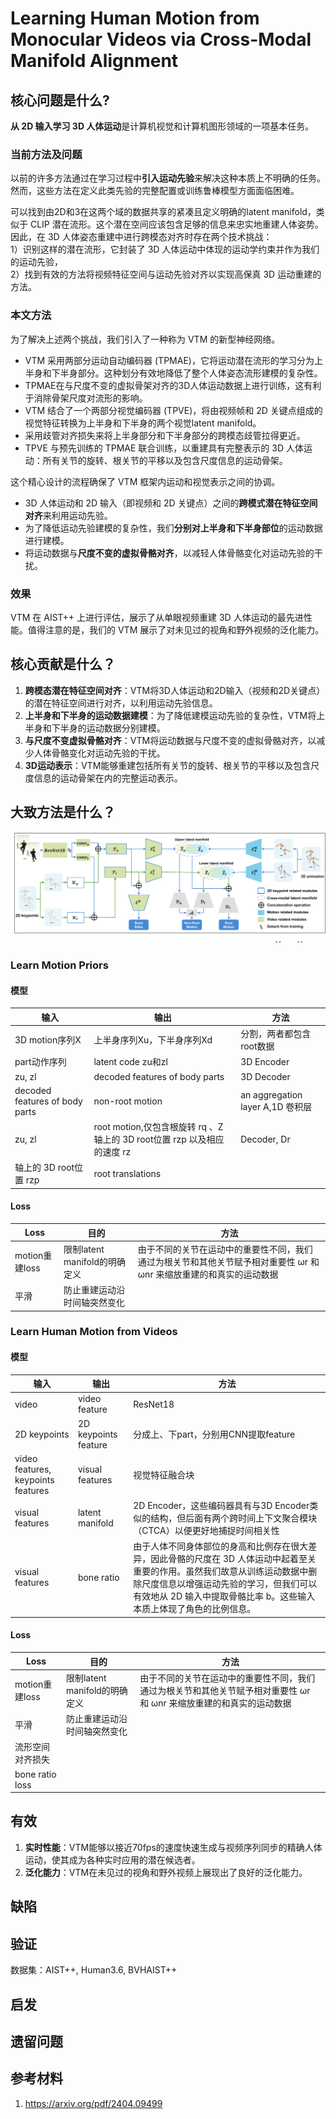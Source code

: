 # Learning Human Motion from Monocular Videos via Cross-Modal Manifold Alignment

## 核心问题是什么?

**从 2D 输入学习 3D 人体运动**是计算机视觉和计算机图形领域的一项基本任务。

### 当前方法及问题

以前的许多方法通过在学习过程中**引入运动先验**来解决这种本质上不明确的任务。然而，这些方法在定义此类先验的完整配置或训练鲁棒模型方面面临困难。

可以找到由2D和3在这两个域的数据共享的紧凑且定义明确的latent manifold，类似于 CLIP 潜在流形。这个潜在空间应该包含足够的信息来忠实地重建人体姿势。因此，在 3D 人体姿态重建中进行跨模态对齐时存在两个技术挑战：    
1）识别这样的潜在流形，它封装了 3D 人体运动中体现的运动学约束并作为我们的运动先验，  
2）找到有效的方法将视频特征空间与运动先验对齐以实现高保真 3D 运动重建的方法。

### 本文方法

为了解决上述两个挑战，我们引入了一种称为 VTM 的新型神经网络。  
- VTM 采用两部分运动自动编码器 (TPMAE)，它将运动潜在流形的学习分为上半身和下半身部分。这种划分有效地降低了整个人体姿态流形建模的复杂性。 
- TPMAE在与尺度不变的虚拟骨架对齐的3D人体运动数据上进行训练，这有利于消除骨架尺度对流形的影响。  
- VTM 结合了一个两部分视觉编码器 (TPVE)，将由视频帧和 2D 关键点组成的视觉特征转换为上半身和下半身的两个视觉latent manifold。  
- 采用歧管对齐损失来将上半身部分和下半身部分的跨模态歧管拉得更近。  
- TPVE 与预先训练的 TPMAE 联合训练，以重建具有完整表示的 3D 人体运动：所有关节的旋转、根关节的平移以及包含尺度信息的运动骨架。  

这个精心设计的流程确保了 VTM 框架内运动和视觉表示之间的协调。


- 3D 人体运动和 2D 输入（即视频和 2D 关键点）之间的**跨模式潜在特征空间对齐**来利用运动先验。  
- 为了降低运动先验建模的复杂性，我们**分别对上半身和下半身部位**的运动数据进行建模。
- 将运动数据与**尺度不变的虚拟骨骼对齐**，以减轻人体骨骼变化对运动先验的干扰。  

### 效果

VTM 在 AIST++ 上进行评估，展示了从单眼视频重建 3D 人体运动的最先进性能。值得注意的是，我们的 VTM 展示了对未见过的视角和野外视频的泛化能力。

## 核心贡献是什么？

1.  **跨模态潜在特征空间对齐**：VTM将3D人体运动和2D输入（视频和2D关键点）的潜在特征空间进行对齐，以利用运动先验信息。
2.  **上半身和下半身的运动数据建模**：为了降低建模运动先验的复杂性，VTM将上半身和下半身的运动数据分别建模。
3.  **与尺度不变虚拟骨骼对齐**：VTM将运动数据与尺度不变的虚拟骨骼对齐，以减少人体骨骼变化对运动先验的干扰。
4.  **3D运动表示**：VTM能够重建包括所有关节的旋转、根关节的平移以及包含尺度信息的运动骨架在内的完整运动表示。

## 大致方法是什么？

![](./assets/ab711dc407b36612e80e584094e02f60_2_Figure_2_-1523749183.png)

### Learn Motion Priors

#### 模型

|输入|输出|方法|
|---|---|---|
|3D motion序列X|上半身序列Xu，下半身序列Xd|分割，两者都包含root数据|右上浅蓝色部分|
|part动作序列|latent code zu和zl|3D Encoder|
|zu, zl|decoded features of body parts|3D Decoder|
|decoded features of body parts|non-root motion|an aggregation layer A,1D 卷积层|
|zu, zl|root motion,仅包含根旋转 rq 、Z 轴上的 3D root位置 rzp 以及相应的速度 rz|Decoder, Dr|
| 轴上的 3D root位置 rzp|root translations|

#### Loss 

|Loss|目的|方法|
|---|---|---|
|motion重建loss|限制latent manifold的明确定义|由于不同的关节在运动中的重要性不同，我们通过为根关节和其他关节赋予相对重要性 ωr 和 ωnr 来缩放重建的和真实的运动数据|
|平滑|防止重建运动沿时间轴突然变化|

### Learn Human Motion from Videos

#### 模型

|输入|输出|方法|
|---|---|---|
|video|video feature|ResNet18|
|2D keypoints|2D keypoints feature|分成上、下part，分别用CNN提取feature|
|video features, keypoints features|visual features|视觉特征融合块|一维卷积层|
|visual features|latent manifold|2D Encoder，这些编码器具有与3D Encoder类似的结构，但后面有两个跨时间上下文聚合模块（CTCA）以便更好地捕捉时间相关性|
|visual features|bone ratio|由于人体不同身体部位的身高和比例存在很大差异，因此骨骼的尺度在 3D 人体运动中起着至关重要的作用。虽然我们故意从训练运动数据中删除尺度信息以增强运动先验的学习，但我们可以有效地从 2D 输入中提取骨骼比率 b。这些输入本质上体现了角色的比例信息。|

#### Loss

|Loss|目的|方法|
|---|---|---|
|motion重建loss|限制latent manifold的明确定义|由于不同的关节在运动中的重要性不同，我们通过为根关节和其他关节赋予相对重要性 ωr 和 ωnr 来缩放重建的和真实的运动数据|
|平滑|防止重建运动沿时间轴突然变化|
|流形空间对齐损失|
|bone ratio loss|

## 有效

1.  **实时性能**：VTM能够以接近70fps的速度快速生成与视频序列同步的精确人体运动，使其成为各种实时应用的潜在候选者。
2.  **泛化能力**：VTM在未见过的视角和野外视频上展现出了良好的泛化能力。

## 缺陷

## 验证

数据集：AIST++, Human3.6, BVHAIST++

## 启发

## 遗留问题

## 参考材料

1. https://arxiv.org/pdf/2404.09499